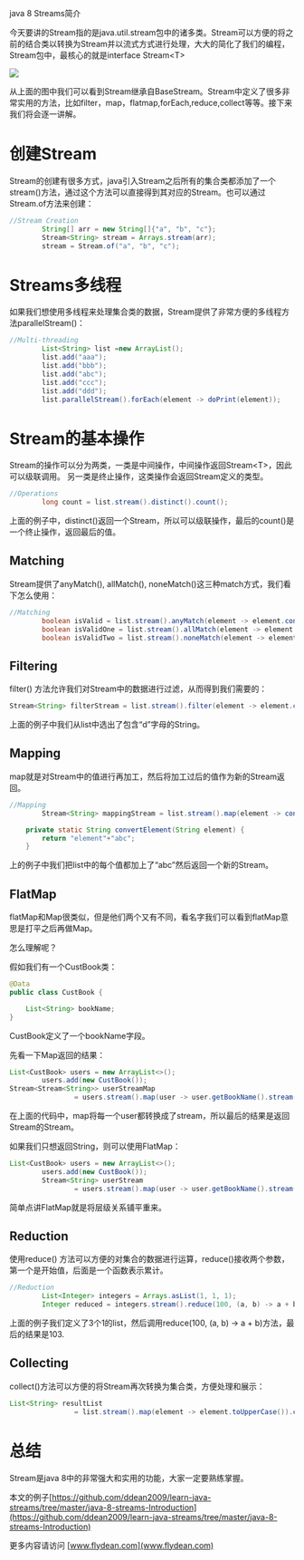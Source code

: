 java 8 Streams简介

今天要讲的Stream指的是java.util.stream包中的诸多类。Stream可以方便的将之前的结合类以转换为Stream并以流式方式进行处理，大大的简化了我们的编程，Stream包中，最核心的就是interface Stream&lt;T> 

![](https://img-blog.csdnimg.cn/20200409222144859.png)

从上面的图中我们可以看到Stream继承自BaseStream。Stream中定义了很多非常实用的方法，比如filter，map，flatmap,forEach,reduce,collect等等。接下来我们将会逐一讲解。

# 创建Stream

Stream的创建有很多方式，java引入Stream之后所有的集合类都添加了一个stream()方法，通过这个方法可以直接得到其对应的Stream。也可以通过Stream.of方法来创建：

~~~java
//Stream Creation
        String[] arr = new String[]{"a", "b", "c"};
        Stream<String> stream = Arrays.stream(arr);
        stream = Stream.of("a", "b", "c");
~~~

# Streams多线程

如果我们想使用多线程来处理集合类的数据，Stream提供了非常方便的多线程方法parallelStream()：

~~~java
//Multi-threading
        List<String> list =new ArrayList();
        list.add("aaa");
        list.add("bbb");
        list.add("abc");
        list.add("ccc");
        list.add("ddd");
        list.parallelStream().forEach(element -> doPrint(element));
~~~

# Stream的基本操作

Stream的操作可以分为两类，一类是中间操作，中间操作返回Stream&lt;T>，因此可以级联调用。 另一类是终止操作，这类操作会返回Stream定义的类型。

~~~java
//Operations
        long count = list.stream().distinct().count();
~~~

上面的例子中，distinct()返回一个Stream，所以可以级联操作，最后的count()是一个终止操作，返回最后的值。

## Matching

Stream提供了anyMatch(), allMatch(), noneMatch()这三种match方式，我们看下怎么使用：

~~~java
//Matching
        boolean isValid = list.stream().anyMatch(element -> element.contains("h"));
        boolean isValidOne = list.stream().allMatch(element -> element.contains("h"));
        boolean isValidTwo = list.stream().noneMatch(element -> element.contains("h"));  
~~~

## Filtering

filter() 方法允许我们对Stream中的数据进行过滤，从而得到我们需要的：

~~~java
Stream<String> filterStream = list.stream().filter(element -> element.contains("d"));
~~~

上面的例子中我们从list中选出了包含“d”字母的String。

## Mapping

map就是对Stream中的值进行再加工，然后将加工过后的值作为新的Stream返回。

~~~java
//Mapping
        Stream<String> mappingStream = list.stream().map(element -> convertElement(element));

    private static String convertElement(String element) {
        return "element"+"abc";
    }
~~~

上的例子中我们把list中的每个值都加上了“abc”然后返回一个新的Stream。

## FlatMap

flatMap和Map很类似，但是他们两个又有不同，看名字我们可以看到flatMap意思是打平之后再做Map。

怎么理解呢？

假如我们有一个CustBook类：

~~~java
@Data
public class CustBook {

    List<String> bookName;
}
~~~

CustBook定义了一个bookName字段。

先看一下Map返回的结果：

~~~java
List<CustBook> users = new ArrayList<>();
        users.add(new CustBook());
Stream<Stream<String>> userStreamMap
                = users.stream().map(user -> user.getBookName().stream());
~~~

在上面的代码中，map将每一个user都转换成了stream，所以最后的结果是返回Stream的Stream。

如果我们只想返回String，则可以使用FlatMap：

~~~java
List<CustBook> users = new ArrayList<>();
        users.add(new CustBook());
        Stream<String> userStream
                = users.stream().map(user -> user.getBookName().stream());
~~~

简单点讲FlatMap就是将层级关系铺平重来。

## Reduction

使用reduce() 方法可以方便的对集合的数据进行运算，reduce()接收两个参数，第一个是开始值，后面是一个函数表示累计。

~~~java
//Reduction
        List<Integer> integers = Arrays.asList(1, 1, 1);
        Integer reduced = integers.stream().reduce(100, (a, b) -> a + b);
~~~

上面的例子我们定义了3个1的list，然后调用reduce(100, (a, b) -> a + b)方法，最后的结果是103.

## Collecting

collect()方法可以方便的将Stream再次转换为集合类，方便处理和展示：

~~~java
List<String> resultList
                = list.stream().map(element -> element.toUpperCase()).collect(Collectors.toList());
~~~

# 总结

Stream是java 8中的非常强大和实用的功能，大家一定要熟练掌握。

本文的例子[https://github.com/ddean2009/learn-java-streams/tree/master/java-8-streams-Introduction](https://github.com/ddean2009/learn-java-streams/tree/master/java-8-streams-Introduction)

更多内容请访问 [www.flydean.com](www.flydean.com)






